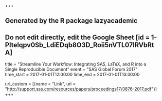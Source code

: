 +++
## Generated by the R package lazyacademic
## Do not edit directly, edit the Google Sheet [id = 1-PItelqpv0Sb_LdiEDqb8O3D_Roii5nVTL07IRVbRtA]
title = "Streamline Your Workflow: Integrating SAS, LaTeX, and R into a Single Reproducible Document"
event = "SAS Global Forum 2017"
time_start = 2017-01-01T12:00:00
time_end = 2017-01-01T13:00:00

url_custom = [{name = "Link", url = "http://support.sas.com/resources/papers/proceedings17/0876-2017.pdf"}]
+++
